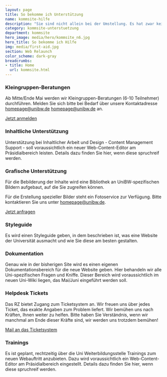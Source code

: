 ```yaml
---
layout: page
title: So bekomme ich Unterstützung
name: kommsite-hilfe
description: "Sie sind nicht allein bei der Umstellung. Es hat zwar keiner Manpower übrig und die Resourcen sind stets knapp. Trotzdem stehen Ihnen eine Reihe an Möglichkeiten zur Verfügung, gut durch die Umstellung zu kommen und schnell die neuen Möglichkeiten nutzen zu können. Lesen Sie hier, wie…"
category: kommsite-unterstuetzung
department: kommsite
hero_image: media/hero/kommsite_n6.jpg
hero_title: So bekomme ich Hilfe
img: media/first-aid.jpg
section: Web Relaunch
color_scheme: dark-gray
breadcrumbs:
- title: Home
  url: kommsite.html
---
```



### Kleingruppen-Beratungen

Ab Mitte/Ende Mai werden wir Kleingruppen-Beratungen (6-10 Teilnehmer) durchführen. Melden Sie sich bitte bei Bedarf über unsere Kontaktadresse homepage@unibw.de homepage@unibw.de an. 

<a class="btn btn-xl btn-theme-colored" href="mailto:homepage@unibw.de"><i class="fa fa-envelope-o"></i> Jetzt anmelden</a>


### Inhaltliche Unterstützung

Unterstützung bei Inhaltlicher Arbeit und Design - Content Management Support - soll voraussichtlich ein neuer Web-Content-Editor am Präsidialbereich leisten. Details dazu finden Sie hier, wenn diese spruchreif werden.


### Grafische Unterstützung

Für die Bebilderung der Inhalte wird eine Bibliothek an UniBW-spezifischen Bildern aufgebaut, auf die Sie zugreifen können. 

Für die Erstellung spezieller Bilder steht ein Fotoservice zur Verfügung. Bitte kontaktieren Sie uns unter homepage@unibw.de.

<a class="btn btn-xl btn-theme-colored" href="mailto:homepage@unibw.de"><i class="fa fa-envelope-o"></i> Jetzt anfragen</a>



### Styleguide

Es wird einen Styleguide geben, in dem beschrieben ist, was eine Website der Universität ausmacht und wie Sie diese am besten gestalten. 


### Dokumentation

Genau wie in der bisherigen Site wird es einen eigenen Dokumentationsbereich für die neue Website geben. Hier behandeln wir alle Uni-spezifischen Fragen und Kniffe. Dieser Bereich wird voraussichtlich im neuen Uni-Wiki liegen, das Mai/Juni eingeführt werden soll.


### Helpdesk Tickets

Das RZ bietet Zugang zum Ticketsystem an. Wir freuen uns über jedes Ticket, das exakte Angaben zum Problem liefert.
Wir bemühen uns nach Kräften, Ihnen weiter zu helfen. Bitte haben Sie Verständnis, wenn wir manchmal am Ende dieser Kräfte sind, wir werden uns trotzdem bemühen!

<a class="btn btn-xl btn-theme-colored" href="mailto:support@unibw.de"><i class="fa fa-envelope-o"></i> Mail an das Ticketsystem</a>


### Trainings

Es ist geplant, rechtzeitig über die Uni Weiterbildungsstelle Trainings zum neuen Webauftritt anzubieten. Dazu wird voraussichtlich ein Web-Content-Editor am Präsidialbereich eingestellt. Details dazu finden Sie hier, wenn diese spruchreif werden.



 


